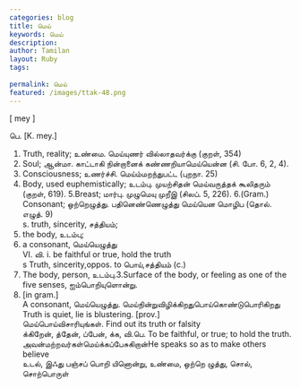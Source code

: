 ```yaml
---
categories: blog
title: மெய்
keywords: மெய்
description: 
author: Tamilan
layout: Ruby
tags: 
 
permalink: மெய்
featured: /images/ttak-48.png
---
```

  
[ mey ]  
  
பெ. [K. mey.]  
1. Truth, reality; உண்மை. மெய்யுணர் வில்லாதவர்க்கு (குறள், 354)  
2. Soul; ஆன்மா. காட்டாகி நின்றானைக் கண்ணறியாமெய்யென்ன (சி. போ. 6, 2, 4).   
3. Consciousness; உணர்ச்சி. மெய்ம்மறந்துபட்ட (புறநா. 25)  
4. Body, used euphemistically; உடம்பு. முயற்சிதன் மெய்வருத்தக் கூலிதரும் (குறள், 619). 5.Breast; மார்பு. முழுமெயு முறீஇ (சிலப். 5, 226). 6.(Gram.) Consonant; ஒற்றெழுத்து. பதினெண்ணெழுத்து மெய்யென மொழிப (தொல். எழுத். 9)  
s. truth, sincerity, சத்தியம்;   
2. the body, உடம்பு;   
3. a consonant, மெய்யெழுத்து  
VI. வி. i. be faithful or true, hold the truth  
s Truth, sincerity,oppos. to பொய்,சத்தியம் (c.)   
2. The body, person, உடம்பு.3.Surface of the body, or feeling as one of the five senses, ஐம்பொறியுளொன்று.   
4. [in gram.]  
A consonant, மெய்யெழுத்து. மெய்நின்றுவிழிக்கிறதுபொய்கொண்டுபொரிகிறது Truth is quiet, lie is blustering. [prov.]  
மெய்பொய்விசாரியுங்கள். Find out its truth or falsity  
க்கிறேன், த்தேன், ப்பேன், க்க, வி.பெ. To be faithful, or true; to hold the truth. அவன்மற்றவர்கள்மெய்க்கப்பேசுகிறான்He speaks so as to make others believe  
உடல், இஃது பஞ்சப் பொறி யினொன்று, உண்மை, ஒற்றெ ழுத்து, சொல், சொற்பொருள்